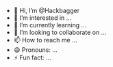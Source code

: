 - 👋 Hi, I’m @Hackbagger
- 👀 I’m interested in ...
- 🌱 I’m currently learning ...
- 💞️ I’m looking to collaborate on ...
- 📫 How to reach me ...
- 😄 Pronouns: ...
- ⚡ Fun fact: ...

<!---
Hackbagger/Hackbagger is a ✨ special ✨ repository because its `README.md` (this file) appears on your GitHub profile.
You can click the Preview link to take a look at your changes.
--->
